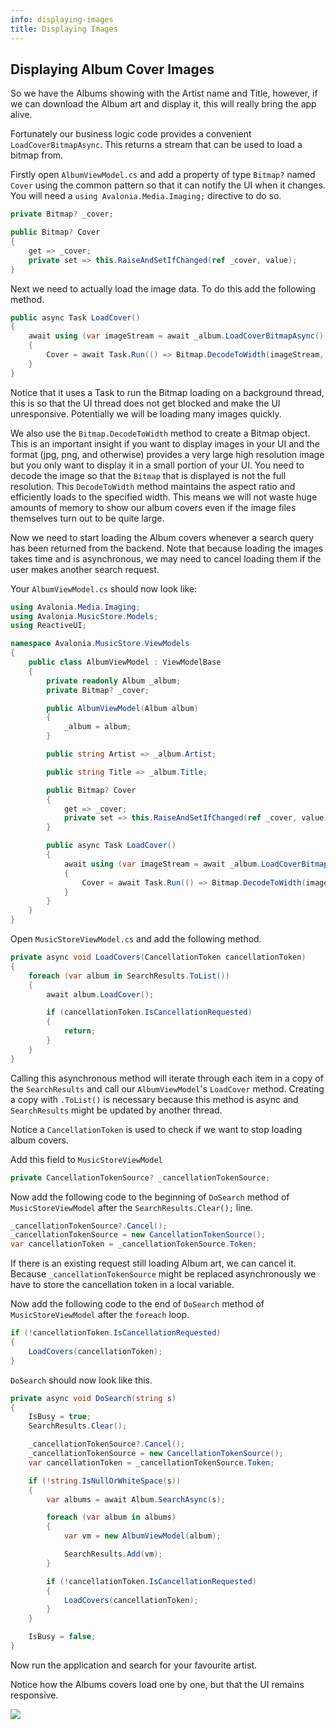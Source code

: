 ```yaml
---
info: displaying-images
title: Displaying Images
---
```


## Displaying Album Cover Images

So we have the Albums showing with the Artist name and Title, however, if we can download the Album art and display it, this will really bring the app alive.

Fortunately our business logic code provides a convenient `LoadCoverBitmapAsync`. This returns a stream that can be used to load a bitmap from.

Firstly open `AlbumViewModel.cs` and add a property of type `Bitmap?` named `Cover` using the common pattern so that it can notify the UI when it changes. You will need a `using Avalonia.Media.Imaging;` directive to do so.

```csharp
private Bitmap? _cover;

public Bitmap? Cover
{
    get => _cover;
    private set => this.RaiseAndSetIfChanged(ref _cover, value);
}
```

Next we need to actually load the image data. To do this add the following method.

```csharp
public async Task LoadCover()
{
    await using (var imageStream = await _album.LoadCoverBitmapAsync())
    {
        Cover = await Task.Run(() => Bitmap.DecodeToWidth(imageStream, 400));
    }
}
```

Notice that it uses a Task to run the Bitmap loading on a background thread, this is so that the UI thread does not get blocked and make the UI unresponsive. Potentially we will be loading many images quickly.

We also use the `Bitmap.DecodeToWidth` method to create a Bitmap object. This is an important insight if you want to display images in your UI and the format (jpg, png, and otherwise) provides a very large high resolution image but you only want to display it in a small portion of your UI. You need to decode the image so that the `Bitmap` that is displayed is not the full resolution. This `DecodeToWidth` method maintains the aspect ratio and efficiently loads to the specified width. This means we will not waste huge amounts of memory to show our album covers even if the image files themselves turn out to be quite large.

Now we need to start loading the Album covers whenever a search query has been returned from the backend. Note that because loading the images takes time and is asynchronous, we may need to cancel loading them if the user makes another search request.

Your `AlbumViewModel.cs` should now look like:

```csharp
using Avalonia.Media.Imaging;
using Avalonia.MusicStore.Models;
using ReactiveUI;

namespace Avalonia.MusicStore.ViewModels
{
    public class AlbumViewModel : ViewModelBase
    {
        private readonly Album _album;
        private Bitmap? _cover;

        public AlbumViewModel(Album album)
        {
            _album = album;
        }

        public string Artist => _album.Artist;

        public string Title => _album.Title;

        public Bitmap? Cover
        {
            get => _cover;
            private set => this.RaiseAndSetIfChanged(ref _cover, value);
        }

        public async Task LoadCover()
        {
            await using (var imageStream = await _album.LoadCoverBitmapAsync())
            {
                Cover = await Task.Run(() => Bitmap.DecodeToWidth(imageStream, 400));
            }
        }
    }
}
```

Open `MusicStoreViewModel.cs` and add the following method.

```csharp
private async void LoadCovers(CancellationToken cancellationToken)
{
    foreach (var album in SearchResults.ToList())
    {
        await album.LoadCover();

        if (cancellationToken.IsCancellationRequested)
        {
            return;
        }
    }
}
```

Calling this asynchronous method will iterate through each item in a copy of the `SearchResults` and call our `AlbumViewModel`'s `LoadCover` method. Creating a copy with `.ToList()` is necessary because this method is async and `SearchResults` might be updated by another thread.

Notice a `CancellationToken` is used to check if we want to stop loading album covers.

Add this field to `MusicStoreViewModel`

```csharp
private CancellationTokenSource? _cancellationTokenSource;
```

Now add the following code to the beginning of `DoSearch` method of `MusicStoreViewModel` after the `SearchResults.Clear();` line.

```csharp
_cancellationTokenSource?.Cancel();
_cancellationTokenSource = new CancellationTokenSource();
var cancellationToken = _cancellationTokenSource.Token;
```

If there is an existing request still loading Album art, we can cancel it. Because `_cancellationTokenSource` might be replaced asynchronously we have to store the cancellation token in a local variable.

Now add the following code to the end of `DoSearch` method of `MusicStoreViewModel` after the `foreach` loop.

```csharp
if (!cancellationToken.IsCancellationRequested)
{
    LoadCovers(cancellationToken);
}
```

`DoSearch` should now look like this.

```csharp
private async void DoSearch(string s)
{
    IsBusy = true;
    SearchResults.Clear();

    _cancellationTokenSource?.Cancel();
    _cancellationTokenSource = new CancellationTokenSource();
    var cancellationToken = _cancellationTokenSource.Token;

    if (!string.IsNullOrWhiteSpace(s))
    {
        var albums = await Album.SearchAsync(s);

        foreach (var album in albums)
        {
            var vm = new AlbumViewModel(album);

            SearchResults.Add(vm);
        }

        if (!cancellationToken.IsCancellationRequested)
        {
            LoadCovers(cancellationToken);
        }
    }

    IsBusy = false;
}
```

Now run the application and search for your favourite artist.

Notice how the Albums covers load one by one, but that the UI remains responsive.

  <div style={{textAlign: 'center'}}>
    <img src="/img/tutorials/music-store-app/displaying-images/image-20210310173858088.png" />
  </div>